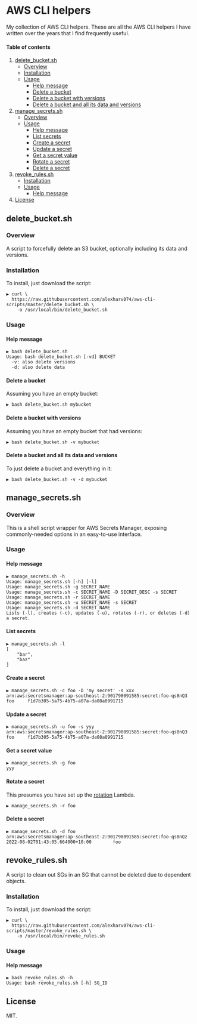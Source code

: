 # AWS CLI helpers

My collection of AWS CLI helpers. These are all the AWS CLI helpers I have written over the years that I find frequently useful.

#### Table of contents

1. [delete_bucket.sh](#delete_bucketsh)
    * [Overview](#overview)
    * [Installation](#installation)
    * [Usage](#usage)
        - [Help message](#help-message)
        - [Delete a bucket](#delete-a-bucket)
        - [Delete a bucket with versions](#delete-a-bucket-with-versions)
        - [Delete a bucket and all its data and versions](#delete-a-bucket-and-all-its-data-and-versions)
2. [manage_secrets.sh](#manage_secretssh)
    * [Overview](#overview-2)
    * [Usage](#usage-2)
        - [Help message](#help-message-2)
        - [List secrets](#list-secrets)
        - [Create a secret](#create-a-secret)
        - [Update a secret](#update-a-secret)
        - [Get a secret value](#get-a-secret-value)
        - [Rotate a secret](#rotate-a-secret)
        - [Delete a secret](#delete-a-secret)
3. [revoke_rules.sh](#revoke_rulessh)
    * [Installation](#installation-2)
    * [Usage](#usage-3)
        - [Help message](#help-message-3)
4. [License](#license)

## delete_bucket.sh

### Overview

A script to forcefully delete an S3 bucket, optionally including its data and versions.

### Installation

To install, just download the script:

```text
▶ curl \
  https://raw.githubusercontent.com/alexharv074/aws-cli-scripts/master/delete_bucket.sh \
    -o /usr/local/bin/delete_bucket.sh
```

### Usage

#### Help message

```text
▶ bash delete_bucket.sh
Usage: bash delete_bucket.sh [-vd] BUCKET
  -v: also delete versions
  -d: also delete data
```

#### Delete a bucket

Assuming you have an empty bucket:

```text
▶ bash delete_bucket.sh mybucket
```

#### Delete a bucket with versions

Assuming you have an empty bucket that had versions:

```text
▶ bash delete_bucket.sh -v mybucket
```

#### Delete a bucket and all its data and versions

To just delete a bucket and everything in it:

```text
▶ bash delete_bucket.sh -v -d mybucket
```

## manage_secrets.sh

### Overview

This is a shell script wrapper for AWS Secrets Manager, exposing commonly-needed options in an easy-to-use interface.

### Usage

#### Help message

```text
▶ manage_secrets.sh -h
Usage: manage_secrets.sh [-h] [-l]
Usage: manage_secrets.sh -g SECRET_NAME
Usage: manage_secrets.sh -c SECRET_NAME -D SECRET_DESC -s SECRET
Usage: manage_secrets.sh -r SECRET_NAME
Usage: manage_secrets.sh -u SECRET_NAME -s SECRET
Usage: manage_secrets.sh -d SECRET_NAME
Lists (-l), creates (-c), updates (-u), rotates (-r), or deletes (-d) a secret.
```

#### List secrets

```text
▶ manage_secrets.sh -l
[
    "bar",
    "baz"
]
```

#### Create a secret

```text
▶ manage_secrets.sh -c foo -D 'my secret' -s xxx
arn:aws:secretsmanager:ap-southeast-2:901798091585:secret:foo-qs8nQ3    foo     f1d7b305-5a75-4b75-a07a-da08a0991715
```

#### Update a secret

```text
▶ manage_secrets.sh -u foo -s yyy
arn:aws:secretsmanager:ap-southeast-2:901798091585:secret:foo-qs8nQ3    foo     f1d7b305-5a75-4b75-a07a-da08a0991715
```

#### Get a secret value

```text
▶ manage_secrets.sh -g foo
yyy
```

#### Rotate a secret

This presumes you have set up the [rotation](https://docs.aws.amazon.com/secretsmanager/latest/userguide/rotating-secrets.html) Lambda.

```text
▶ manage_secrets.sh -r foo
```

#### Delete a secret

```text
▶ manage_secrets.sh -d foo
arn:aws:secretsmanager:ap-southeast-2:901798091585:secret:foo-qs8nQz    2022-08-02T01:43:05.664000+10:00        foo
```

## revoke_rules.sh

A script to clean out SGs in an SG that cannot be deleted due to dependent objects.

### Installation

To install, just download the script:

```text
▶ curl \
  https://raw.githubusercontent.com/alexharv074/aws-cli-scripts/master/revoke_rules.sh \
    -o /usr/local/bin/revoke_rules.sh
```

### Usage

#### Help message

```text
▶ bash revoke_rules.sh -h 
Usage: bash revoke_rules.sh [-h] SG_ID
```

## License

MIT.
